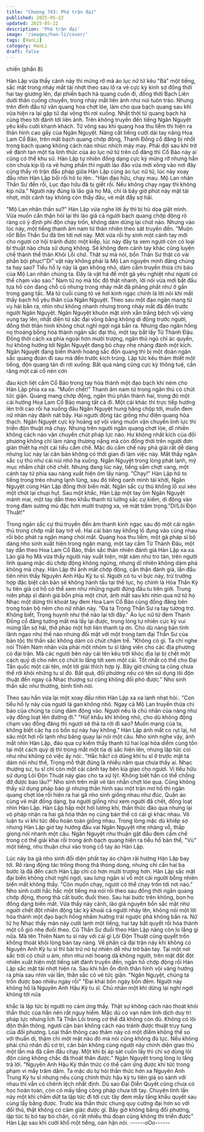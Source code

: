 ```yaml
---
title: "Chương 743: Phá trận đại"
published: 2025-05-22
updated: 2025-05-22
description: 'Phá trận đại'
image: '/images/han-li/cover/'
tags: [HanLi]
category: HanLi
draft: false
---
```


chiến (phần 8)

Hàn Lập vừa thấy cảnh này thì mừng rỡ mà áo lục nữ tử kêu "Bá"
một tiếng, sắc mặt trong nháy mắt tái nhợt theo sau lộ ra vẻ cực
kỳ kinh sợ đồng thời hai tay giương lên, đại phiến bạch hà quang
cuốn đi, đồng thời Bạch Liên dưới thân cuồng chuyển, trong nháy
mắt liên ảnh như núi tuôn trào.
Nhưng trên đỉnh đầu tử vân quang hoa chợt lóe, làm cho qua
bạch quang sau khi vừa hiện ra lại gặp tử đại võng thì rơi xuống.
Nhất thời tử quang bạch hà cùng theo tới đánh tới liên ảnh. Trên
không truyền đến tiếng Ngân Nguyệt yêu kiều cười khanh khách.
Tử võng sau khi quang hoa thu liễm thì hiện ra thân hình cao gầy
của Ngân Nguyệt.
Nàng cất tiếng cười dài tay nâng Hoa Lam Cổ Bảo, trên mặt bạch
quang chớp động, Thanh Đồng cổ đăng bị nhốt trong bạch quang
không cách nào nhúc nhích mảy may. Phải đợi sau khi trở về
đánh tan một tia linh thức của áo lục nữ tử trên cổ đăng thì Cổ
Bảo này ai cũng có thể khu sử.
Hàn Lập tự nhiên đồng dạng cực kỳ mừng rỡ nhưng hắn còn
chưa kịp lộ ra vẻ hưng phấn thì người lảo đảo vừa mới xông vào
nơi đây cũng thấy rõ trận đấu pháp giữa Hàn Lập cùng áo lục nữ
tử, lúc này xoay đầu nhìn Hàn Lập bối rối hô to lên:.
"Hàn đạo hữu, chạy mau. Mộ Lan nhân Thần Sư đến rồi, Lục đạo
hữu đã bị giết rồi. Nếu không chạy ngay thì không kịp nữa."
Người này đúng là lão giả họ Mã, chỉ là bây giờ phút này mặt tái
nhợt, một cánh tay không còn thấy đâu, vẻ mặt đầy sợ hãi.

"Mộ Lan nhân thần sư?" Hàn Lập vừa nghe lời ấy thì bị hù dọa
giật mình. Vừa muốn cẩn thận hỏi lại thì lão giả cả người bạch
quang chớp động rõ ràng có ý định phi độn chạy trốn, không dám
dừng lại chút nào.
Nhưng vào lúc này, một tiếng thanh âm nam tử thản nhiên theo
sát truyền đến.
"Muộn rồi! Bổn Thần Sư đã tìm tới nơi này. Mới vừa rồi hy sinh
một cánh tay mới cho ngươi cơ hội tránh được một kiếp, lúc này
đây ta xem ngươi còn có loại bí thuật nào chưa sử dụng không.
Sẽ không đem cánh tay khác cũng luyện chế thành thế thân Khôi
Lỗi chứ. Thật sự mà nói, bổn Thần Sư thật có vài phần bội
phục!"Di" vật này không phải là Mộ Lan nguyên minh đăng chúng
ta hay sao? Tiểu hồ ly này lá gan không nhỏ, dám cầm truyền
thừa chi bảo của Mộ Lan nhân chúng ta. Đây là vật há để một gã
yêu nghiệt như ngươi có thể chạm vào sao." Nam tử nọ mà tốc độ
thật nhanh, lời nói vừa mới bắt đầu tựa hồ còn đang chỗ cũ
nhưng trong nháy mắt đã phảng phất như ở gần trong gang tấc.
Mà từ cuối cùng tỏ vẻ hơi kinh ngạc chính là lời nói khi mắt thấy
bạch hồ yêu thân của Ngân Nguyệt.
Theo sau một đạo ngân mang từ vụ hải bắn ra, nhìn như không
nhanh nhưng trong nháy mắt đã đến trước người Ngân Nguyệt.
Ngân Nguyệt khuôn mặt xinh xắn trắng bệch vội vàng vung tay
lên, nhất diện tử sắc đại võng bằng không di động trước người,
đồng thời thân hình không chút nghĩ ngợi ngã bắn ra.
Nhưng đạo ngân hồng nọ thoáng bỗng hóa thành ngân sắc đại
thủ, một tay bắt lấy Tử Thành Đâu. Đồng thời cách xa phía ngoài
hơn mười trượng, ngân thủ ngũ chỉ ác quyền, hư không hướng
tới Ngân Nguyệt đang bỏ chạy nhẹ nhàng đánh một kích.
Ngân Nguyệt đang biến thành hoàng sắc độn quang thì bị một
đoàn ngân sắc quang đoàn đi sau mà đến trước kích trúng. Lập
tức kêu thảm thiết một tiếng, độn quang tán đi rơi xuống.
Bất quá nàng cũng cực kỳ thông tuệ, cắn răng một cái cố nén cơn

đau kịch liệt cầm Cổ Bảo trong tay hóa thành một đạo bạch khí
ném cho Hàn Lập phía xa xa.
"Muốn chết!" Thanh âm nam tử trong ngân thủ có chút tức giận.
Quang mang chớp động, ngân thủ phân thành hai, trong đó một
cái hướng Hoa Lam Cổ Bảo mang tất cả đi. Một cái khác thì trực
tiếp hướng lên trời cao rồi hạ xuống đầu Ngân Nguyệt hung hăng
chộp tới, muốn đem nữ nhân này đánh nát bấy.
Hai người động tác giống như điện quang hỏa thạch.
Ngân Nguyệt cực kỳ hoảng sợ vội vàng muốn vận chuyển linh lực
thi triển độn thuật mà chạy.
Nhưng trên người ngân quang chợt lóe, dĩ nhiên không cách nào
vận chuyển chút pháp lực nào. Hư không nhất kích của đối
phương không chỉ làm nàng thương nặng mà còn đồng thời trên
người đơn giản thiết hạ một cái tiểu cấm chế.
Mặc dù cấm chế này phá giải rất dễ dàng nhưng lúc này lại căn
bản không có thời gian đi làm việc này.
Mắt thấy ngân sắc cự thủ như cái núi nhỏ hạ xuống. Ngân Nguyệt
trong lòng phát lạnh, mỹ mục nhắm chặt chờ chết.
Nhưng đang lúc này, tiếng sấm chợt vang, một cánh tay từ phía
sau nàng xuất hiện ôm lấy nàng.
"Chạy!" Hàn Lập hô to tiếng trong trẻo nhưng lạnh lùng, sau đó
tiếng oanh minh tái khởi, Ngân Nguyệt cùng Hàn Lập đồng thời
biến mất.
Ngân sắc cự thủ khổng lồ xui xẻo một chút lại chụp hụt.
Sau một khắc, Hàn Lập một tay ôm Ngân Nguyệt mảnh mai, một
tay dẫn theo khẩu thanh tử lưỡng sắc cự kiếm, di động vào trong
đám sương mù đặc hơn mười trượng xa, vẻ mặt trầm
trọng."Di!Lôi Độn Thuật!"

Trong ngân sắc cự thủ truyền đến âm thanh kinh ngạc sau đó một
cái ngân thủ trong chớp mắt bay trở về. Hai cái bàn tay khổng lồ
đụng vào cùng nhau rồi bộc phát ra ngân mang chói mắt.
Quang hoa thu liễm, một gã pháp sĩ bộ dáng nho sinh xuất hiện
trong ngân mang, một tay cầm Tử Thành Đâu, một tay dẫn theo
Hoa Lam Cổ Bảo, thần sắc thản nhiên đánh giá Hàn Lập xa xa.
Lão giả họ Mã vừa thấy người này xuất hiện, mặt xám như tro
tàn, trên người linh quang mặc dù chớp động không ngừng,
nhưng dĩ nhiên không dám phá không mà chạy.
Hàn Lập thì ánh mắt chớp động, cẩn thận đánh giá, lần đầu tiên
nhìn thấy Nguyên Anh Hậu Kỳ tu sĩ. Người có tu vi bực này, trừ
trường hợp đặc biệt căn bản sẽ không hành tẩu tại thế tục, họ
chính là Hóa Thần Kỳ tu tiên giả cơ hồ có thể xem như những
người đứng đầu tu tiên giới.
Trung niên pháp sĩ đánh giá bốn phía một chút, ánh mắt sau khi
nhìn qua nữ tử họ Nhạc một dừng thì khoát tay đem Hoa Lam Cổ
Bảo cùng đồng đăng bên trong toàn bộ ném cho nữ nhân này.
"Đa tạ Trọng Thần Sư ra tay tương trợ. Không biết, Trọng huynh
như thế nào lại tới đây." Áo lục nữ tử đem Thanh Đồng cổ đăng
tưởng mất mà lấy lại được, trong lòng tự nhiên cực kỳ vui mừng
lẫn sợ hãi, thở phào một hơi liên thanh tạ ơn.
Cho dù nàng bản tính lãnh ngạo như thế nào nhưng đối mặt với
một trong tam đại Thần Sư của bản tộc thì thần sắc không dám
có chút chậm trễ.
"Không có gì. Ta chỉ nghe nói Thiên Nam nhân vừa phái một
nhóm tu sĩ tăng viên cho các địa phương có đại trận. Mà các
ngươi bên này cái tên kêu trời khóc địa lại bị chết một cách quỷ dị
cho nên có chút lo lắng tới xem một cái. Tốt nhất có thể cho Đại
Tấn quốc một cái tên, một lời giải thích hợp lý. Bây giờ chúng ta
cũng chưa thể rời khỏi những tu sĩ đó. Bất quá, đối phương nếu
có tên sử dụng lôi độn thuật đến ngay cả Nhạc thượng sư cũng
không đối phó được." Nho sinh thần sắc như thường, bình tĩnh
nói.

Theo sau hắn vừa lại một xoay đầu nhìn Hàn Lập xa xa lạnh nhạt
hỏi:.
"Con tiểu hồ ly này của ngươi lá gan không nhỏ. Ngay cả Mộ Lan
truyền thừa chi bảo của chúng ta cũng dám động vào. Ngươi nếu
là chủ nhân của nàng như vậy đồng loạt lên đường đi."
"Hừ! khẩu khí không nhỏ, cho dù không động chạm vào đồng
đăng thì ngươi sẽ thả ta rời đi sao? Muốn mạng của ta, không biết
các hạ có bổn sự này hay không." Hàn Lập ánh mắt co rụt lại, hít
sâu một hơi rồi lạnh như băng quay lại nói một câu.
Nho sinh nghe vậy, ánh mắt nhìn Hàn Lập, đảo qua cự kiếm thấy
thanh tử hai loại hỏa diễm cùng tồn tại một cách quỷ dị thì trong
mắt một tia dị sắc hiện lên, nhưng lập tức coi như như không có
việc ấy nói:.
"Hắc hắc! có dũng khí tu sĩ ở trước mặt ta dám nói như thế, Trọng
mỗ thật đúng là nhiều năm qua chưa thấy ai. Nhạc thượng sư, tu
sĩ chỉ còn một cái cánh tay bên kia giao cho ngươi. Vị tiểu hữu sử
dụng Lôi Độn Thuật này giao cho ta xử lýt. Không biết hắn có thể
chống đỡ được bao lâu?"
Nho sinh trên mặt vẻ tàn nhẫn chợt lóe qua. Cũng không thấy sử
dụng pháp bảo gì nhưng thân hình sau một trận mơ hồ thì ngân
quang chợt lóe rồi hiện ra hai gã nho sinh giống nhau như đúc.
Quần áo cùng vẻ mặt đồng dạng, ba người giống như xem người
đã chết, đồng loạt nhìn Hàn Lập.
Hàn Lập hấp một hơi lương khí, thần thức đảo qua nhưng lại vô
pháp nhận ra hai gã hóa thân nọ cùng bản thể có cái gì khác
nhau. Vô luận tu vi khí tức đều hoàn toàn giống nhau.
Trong lòng mặc dù khiếp sợ nhưng Hàn Lập giơ tay hướng đầu
vai Ngân Nguyệt nhẹ nhàng vỗ, thấp giọng nói nhanh một câu.
Ngân Nguyệt nhu thuận gật đầu đem cấm chế trong cơ thể giải
khai rồi trong ánh bạch quang hiện ra tiểu hồ bản thể, "Vù" một
tiếng, nhu thuận chui vào trong cổ tay áo Hàn Lập.

Lúc này ba gã nho sinh đối diện phất tay áo chậm rãi hướng Hàn
Lập bay tới.
Rõ ràng động tác trông thong thả thong dong, nhưng chỉ cần hai
ba bước là đã đến cách Hàn Lập chỉ có hơn mười trượng hơn.
Hàn Lập sắc mặt đại biến không chút nghĩ ngợi, sau lưng ngân sí
vỗ một cái người bỗng nhiên biến mất không thấy.
"Còn muốn chạy, ngươi có thể chạy trốn tới nơi nào." Nho sinh
cười hắc hắc một tiếng mà nói rồi theo sau đồng thời ngân quang
chớp động, thong thả cất bước đuổi theo. Sau hai bước trên
không, bọn họ đồng dạng biến mất.
Vừa thấy này cảnh, lão giả nguyên bổn sắc mặt như người chết
đột nhiên động tác kỳ khoái cả người nhảy lên, không nói một lời
hóa thành một đạo bạch hồng nhằm hướng trái ngược phá không
bắn ra.
Nữ tử họ Nhạc thấy màn này cười lạnh một tiếng, hai tay bắt
quyết rồi hóa thành một cổ gió nhẹ đuổi theo.
Có Thần Sư đuổi theo Hàn Lập nàng còn lo lắng gì nữa. Mà tên
Thiên Nam tu sĩ này với cái gì Lôi Độn Thuật cũng quyết trốn
không thoát khỏi lòng bàn tay nàng. Về phần cá đại trận này khi
không có Nguyên Anh Kỳ tu sĩ thì bài trừ nó tự nhiên dễ như trở
bàn tay.
Tại một nơi sắc trời có chút u ám, nhìn như nơi hoang dã không
người, trên mặt đất đột nhiên xuất hiện một tiếng sét đánh truyền
đến, ngân hồ chớp động rồi Hàn Lập sắc mặt tái nhợt hiện ra.
Sau khi hắn ổn định thân hình vội vàng hướng ra phía sau nhìn
vài lần, thần sắc có vẻ tức giận.
"Ngân Nguyệt, chúng ta trốn được bao nhiêu ngày rồi"
"Đại khái bốn ngày bốn đêm. Người này không hổ là Nguyên Anh
Hậu Kỳ tu sĩ. Chủ nhân một khi dừng lại nghỉ ngơi không tới nửa

khắc là lập tức bị người nọ cảm ứng thấy. Thật sự không cách nào
thoát khỏi thần thức của hắn nên rất nguy hiểm. Mặc dù có vạn
năm linh dịch duy trì pháp lực nhưng Ích Tà Thần Lôi trong cơ thể
đã không còn đủ. Không có lôi độn thần thông, ngươi căn bản
không cách nào tránh được thuật truy tung của đối phương. Loại
thần thông cao thâm này có một điểm không thể so với thuấn di,
thậm chí một mặt nào đó mà nói cũng không đủ lực. Nếu không
phải chủ nhân đủ cơ trí, căn bản không cùng người này chính
diện giao thủ một lần mà đã cắm đầu chạy. Một khi bị áp sát cuốn
lấy thì chỉ sợ dùng lôi độn cũng không chắc đã thoát thân được."
Ngân Nguyệt trong lòng lo lắng trả lời.
"Nguyên Anh Hậu Kỳ thần thức có thể cảm ứng được khí tức
trong phạm vi mấy trăm dặm. Ta mặc dù tự hỏi thần thức hơn xa
Nguyên Anh Trung Kỳ tu sĩ nhưng nếu cùng chính thức hậu kỳ tu
tiên giả so sánh với nhau thì vẫn có chênh lệch nhất định. Dù sao
Đại Diễn Quyết cũng chưa có học hoàn toàn, còn có mấy tầng
công pháp chưa tới tay. Chuyện tình lần này một khi chấm dứt ta
lập tức đi tới cực tây đem mấy tầng khẩu quyết sau cùng lấy bằng
được. Trước kia thần thức chung quy cường đại hơn so với đối
thủ, thật không có cảm giác được gì. Bây giờ không bằng đối
phương, lập tức bị bó tay bó chân, có rất nhiều thủ đoạn cũng
không thi triển được" Hàn Lập sau khi cười khổ một tiếng, oán
hận nói.
------oOo------
